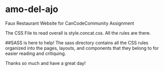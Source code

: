 # amo-del-ajo

Faux Restaurant Website for CanCodeCommunity Assignment

The CSS File to read overall is style.concat.css. All the rules are there.

##SASS is here to help!
The sass directory contains all the CSS rules organized into the pages,
layouts, and components that they belong to for easier reading and critiquing.

Thanks so much and have a great day!
